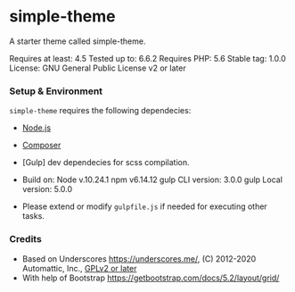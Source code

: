 # simple-theme 

A starter theme called simple-theme.

Requires at least: 4.5
Tested up to: 6.6.2
Requires PHP: 5.6
Stable tag: 1.0.0
License: GNU General Public License v2 or later

### Setup & Environment ###

`simple-theme` requires the following dependecies:

- [Node.js](https://nodejs.org/)
- [Composer](https://getcomposer.org/)
- [Gulp] dev dependecies for scss compilation.

- Build on:
Node v.10.24.1
npm v6.14.12
gulp CLI version: 3.0.0
gulp Local version: 5.0.0

* Please extend or modify `gulpfile.js` if needed for executing other tasks.

### Credits ###

* Based on Underscores https://underscores.me/, (C) 2012-2020 Automattic, Inc., [GPLv2 or later](https://www.gnu.org/licenses/gpl-2.0.html)
* With help of Bootstrap https://getbootstrap.com/docs/5.2/layout/grid/ 


